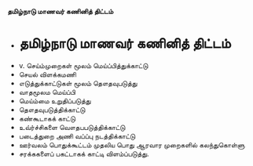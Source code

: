 **தமிழ்நாடு மாணவர் கணினித் திட்டம்**
- # தமிழ்நாடு மாணவர் கணினித் திட்டம்
- v. செய்ம்முறைகள் மூலம் மெய்ப்பித்துக்காட்டு
- செயல் விளக்கமணி
- எடுத்துக்காட்டுகள் மூலம் தௌதவுபடுத்து
- வாதமூலம மெய்ப்பி
- மெய்ம்மை உறுதிப்படுத்து
- தௌதவுபடுத்திக்காட்டு
- கண்கூடாகக் காட்டு
- உவ்ர்ச்சிகளை வௌதபபடுத்திக்காட்டு
- படைத்துறை அணி வப்ப்பு நடத்திக்காட்டு
- ஊர்வலம் பொதுக்கூட்டம் முதலிய பொது ஆரவார முறைகளில் கலந்துகொள்ளு
- சரக்ககளைப் பகட்டாகக் காட்டி விளம்ப்படுத்து.

